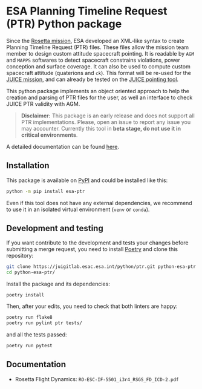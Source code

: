 ESA Planning Timeline Request (PTR) Python package
==================================================

Since the [Rosetta mission](https://www.esa.int/Science_Exploration/Space_Science/Rosetta),
ESA developed an XML-like syntax to create Planning Timeline Request (PTR) files.
These files allow the mission team member to design custom attitude spacecraft pointing.
It is readable by `AGM` and `MAPPS` softwares to detect spacecraft constrains violations,
power conception and surface coverage. It can also be used to compute custom spacecraft
attitude (quaterions and `ck`).
This format will be re-used for the [JUICE mission](https://sci.esa.int/web/juice),
and can already be tested on the [JUICE pointing tool](https://juicept.esac.esa.int).

This python package implements an object oriented approach to help the creation and parsing
of PTR files for the user, as well an interface to check JUICE PTR validity with AGM.

> **Disclaimer:** This package is an early release and does not support all PTR implementations.
> Please, open an issue to report any issue you may accounter.
> Currently this tool in **beta stage, do not use it in critical environments**.

A detailed documentation can be found [here](https://esa-ptr.readthedocs.io/).

Installation
------------

This package is available on [PyPI](https://pypi.org/project/esa-ptr/) and could be installed like this:

```bash
python -m pip install esa-ptr
```

Even if this tool does not have any external dependencies, we recommend to use it in an isolated virtual environment (`venv` or `conda`).


Development and testing
-----------------------

If you want contribute to the development and tests your changes before submitting a merge request,
you need to install [Poetry](https://python-poetry.org/docs/) and clone this repository:

```bash
git clone https://juigitlab.esac.esa.int/python/ptr.git python-esa-ptr ;
cd python-esa-ptr/
```

Install the package and its dependencies:
```
poetry install
```

Then, after your edits, you need to check that both linters are happy:
```bash
poetry run flake8
poetry run pylint ptr tests/
```

and all the tests passed:
```bash
poetry run pytest
```


Documentation
-------------
* Rosetta Flight Dynamics: `RO-ESC-IF-5501_i3r4_RSGS_FD_ICD-2.pdf`
